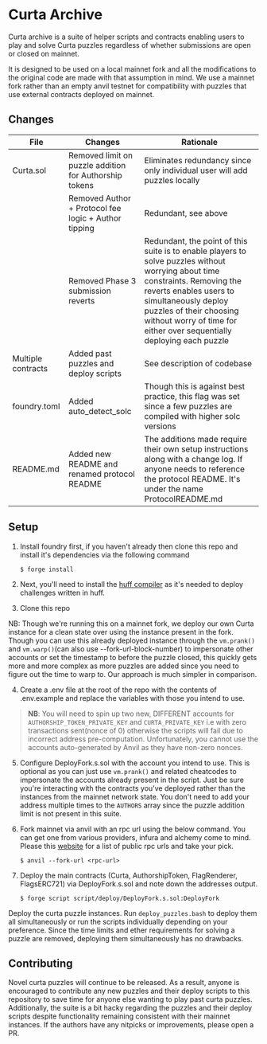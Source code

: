# Curta Archive

Curta archive is a suite of helper scripts and contracts enabling users to play and solve Curta puzzles regardless of whether submissions are open or closed on mainnet.

It is designed to be used on a local mainnet fork and all the modifications to the original code are made with that assumption in mind. We use a mainnet fork rather than an empty anvil testnet for compatibility with puzzles that use external contracts deployed on mainnet.

## Changes
| File | Changes | Rationale |
|  -------- | ------- | ---- |
| Curta.sol| Removed limit on puzzle addition for Authorship tokens | Eliminates redundancy since only individual user will add puzzles locally |
|          | Removed Author + Protocol fee logic + Author tipping   | Redundant, see above |
|          | Removed Phase 3 submission reverts                     | Redundant, the point of this suite is to enable players to solve puzzles without worrying about time constraints. Removing the reverts enables users to simultaneously deploy puzzles of their choosing without worry of time for either over sequentially deploying each puzzle |
| Multiple contracts | Added past puzzles and deploy scripts | See description of codebase |
| foundry.toml | Added auto_detect_solc | Though this is against best practice, this flag was set since a few puzzles are compiled with higher solc versions |
| README.md | Added new README and renamed protocol README | The additions made require their own setup instructions along with a change log. If anyone needs to reference the protocol README. It's under the name ProtocolREADME.md |

## Setup

1. Install foundry first, if you haven't already then clone this repo and install it's dependencies via the following command

    `$ forge install`

2. Next, you'll need to install the [huff compiler](https://github.com/huff-language/huff-rs) as it's needed to deploy challenges written in huff.

3. Clone this repo

NB: Though we're running this on a mainnet fork, we deploy our own Curta instance for a clean state over using the instance present in the fork. Though you can use
this already deployed instance through the `vm.prank()` and `vm.warp()`(can also use --fork-url-block-number) to impersonate other accounts or set the timestamp to before the puzzle closed, this quickly gets more and more complex as more puzzles are added since you need to figure out the time to warp to. Our approach is much simpler in comparison.

4. Create a .env file at the root of the repo with the contents of .env.example and replace the variables with those you intend to use.

> **NB**: You will need to spin up two new, DIFFERENT accounts for `AUTHORSHIP_TOKEN_PRIVATE_KEY` and `CURTA_PRIVATE_KEY` i.e with zero transactions sent(nonce of 0) otherwise the scripts will fail due to incorrect address pre-computation. Unfortunately, you cannot use the accounts auto-generated by Anvil as they have non-zero nonces.

5. Configure DeployFork.s.sol with the account you intend to use. This is optional as you can just use `vm.prank()` and related cheatcodes to impersonate the accounts already present in the script. Just be sure you're interacting with the contracts you've deployed rather than the instances from the mainnet network state. You don't need to add your address multiple times to the `AUTHORS` array since the puzzle addition limit is not present in this suite.

6. Fork mainnet via anvil with an rpc url using the below command. You can get one from various providers, infura and alchemy come to mind. Please this [website](https://chainlist.org/chain/1) for a list of public rpc urls and take your pick.

    `$ anvil --fork-url <rpc-url>`

7. Deploy the main contracts (Curta, AuthorshipToken, FlagRenderer, FlagsERC721) via DeployFork.s.sol and note down the addresses output.

    `$ forge script script/deploy/DeployFork.s.sol:DeployFork`

Deploy the curta puzzle instances. Run `deploy_puzzles.bash` to deploy them all simultaneously or run the scripts individually depending on your preference. Since the time limits and ether requirements for solving a puzzle are removed, deploying them simultaneously has no drawbacks.

## Contributing

Novel curta puzzles will continue to be released. As a result, anyone is encouraged to contribute any new puzzles and their deploy scripts to this repository to save time for anyone else wanting to play past curta puzzles. Additionally, the suite is a bit hacky regarding the puzzles and their deploy scripts despite functionality remaining consistent with their mainnet instances. If the authors have any nitpicks or improvements, please open a PR.